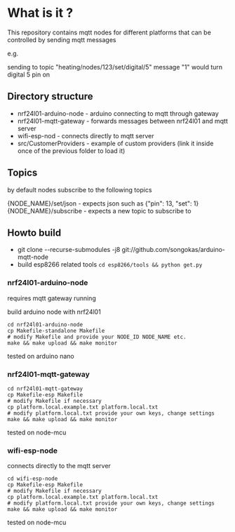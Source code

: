# What is it ?

This repository contains mqtt nodes for different platforms
that can be controlled by sending mqtt messages

e.g.

sending to topic "heating/nodes/123/set/digital/5" message "1" would turn
digital 5 pin on

## Directory structure

* nrf24l01-arduino-node - arduino connecting to mqtt through gateway
* nrf24l01-mqtt-gateway - forwards messages between nrf24l01 and mqtt server
* wifi-esp-nod - connects directly to mqtt server
* src/CustomerProviders - example of custom providers (link it inside once of the previous folder to load it)

## Topics

by default nodes subscribe to the following topics

{NODE_NAME}/set/json - expects json such as {"pin": 13, "set": 1}
{NODE_NAME}/subscribe - expects a new topic to subscribe to


## Howto build

* git clone --recurse-submodules -j8 git://github.com/songokas/arduino-mqtt-node
* build esp8266 related tools `cd esp8266/tools && python get.py`

### nrf24l01-arduino-node

requires mqtt gateway running

build arduino node with nrf24l01

```
cd nrf24l01-arduino-node
cp Makefile-standalone Makefile
# modify Makefile and provide your NODE_ID NODE_NAME etc.
make && make upload && make monitor
```

tested on arduino nano

### nrf24l01-mqtt-gateway


```
cd nrf24l01-mqtt-gateway
cp Makefile-esp Makefile
# modify Makefile if necessary
cp platform.local.example.txt platform.local.txt
# modify platform.local.txt provide your own keys, change settings
make && make upload && make monitor
```

tested on node-mcu


### wifi-esp-node

connects directly to the mqtt server

```
cd wifi-esp-node
cp Makefile-esp Makefile
# modify Makefile if necessary
cp platform.local.example.txt platform.local.txt
# modify platform.local.txt provide your own keys, change settings
make && make upload && make monitor
```

tested on node-mcu
